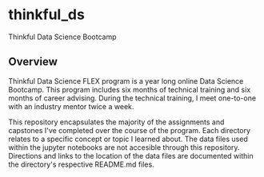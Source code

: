 # thinkful_ds
Thinkful Data Science Bootcamp

## Overview
Thinkful Data Science FLEX program is a year long online Data Science Bootcamp. This program includes six months of technical training and six months of career advising. During the technical training, I meet one-to-one with an industry mentor twice a week. 

This repository encapsulates the majority of the assignments and capstones I've completed over the course of the program. Each directory relates to a specific concept or topic I learned about. The data files used within the jupyter notebooks are not accesible through this repository. Directions and links to the location of the data files are documented within the directory's respective README.md files.

